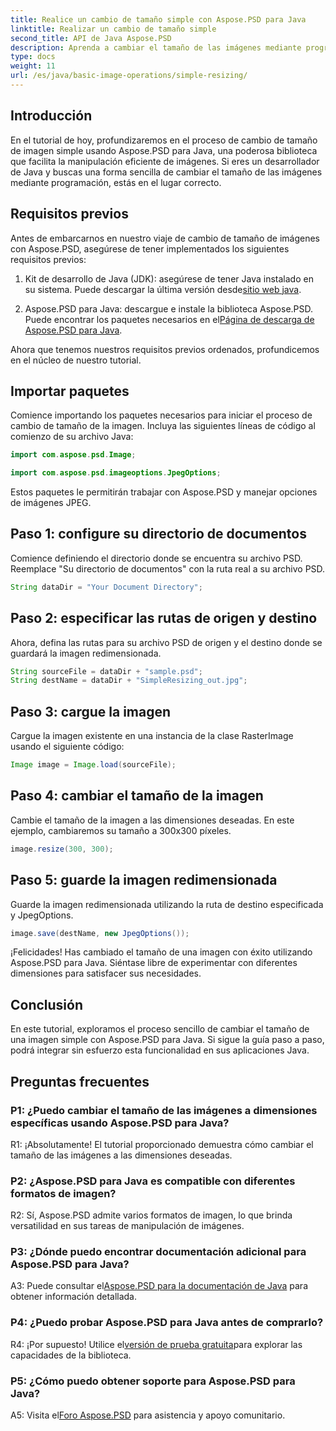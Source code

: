 ```yaml
---
title: Realice un cambio de tamaño simple con Aspose.PSD para Java
linktitle: Realizar un cambio de tamaño simple
second_title: API de Java Aspose.PSD
description: Aprenda a cambiar el tamaño de las imágenes mediante programación con Aspose.PSD para Java. Siga nuestra guía paso a paso para una manipulación eficiente de imágenes.
type: docs
weight: 11
url: /es/java/basic-image-operations/simple-resizing/
---
```

## Introducción

En el tutorial de hoy, profundizaremos en el proceso de cambio de tamaño de imagen simple usando Aspose.PSD para Java, una poderosa biblioteca que facilita la manipulación eficiente de imágenes. Si eres un desarrollador de Java y buscas una forma sencilla de cambiar el tamaño de las imágenes mediante programación, estás en el lugar correcto.

## Requisitos previos

Antes de embarcarnos en nuestro viaje de cambio de tamaño de imágenes con Aspose.PSD, asegúrese de tener implementados los siguientes requisitos previos:

1.  Kit de desarrollo de Java (JDK): asegúrese de tener Java instalado en su sistema. Puede descargar la última versión desde[sitio web java](https://www.oracle.com/java/).

2.  Aspose.PSD para Java: descargue e instale la biblioteca Aspose.PSD. Puede encontrar los paquetes necesarios en el[Página de descarga de Aspose.PSD para Java](https://releases.aspose.com/psd/java/).

Ahora que tenemos nuestros requisitos previos ordenados, profundicemos en el núcleo de nuestro tutorial.

## Importar paquetes

Comience importando los paquetes necesarios para iniciar el proceso de cambio de tamaño de la imagen. Incluya las siguientes líneas de código al comienzo de su archivo Java:

```java
import com.aspose.psd.Image;

import com.aspose.psd.imageoptions.JpegOptions;
```

Estos paquetes le permitirán trabajar con Aspose.PSD y manejar opciones de imágenes JPEG.

## Paso 1: configure su directorio de documentos

Comience definiendo el directorio donde se encuentra su archivo PSD. Reemplace "Su directorio de documentos" con la ruta real a su archivo PSD.

```java
String dataDir = "Your Document Directory";
```

## Paso 2: especificar las rutas de origen y destino

Ahora, defina las rutas para su archivo PSD de origen y el destino donde se guardará la imagen redimensionada.

```java
String sourceFile = dataDir + "sample.psd";
String destName = dataDir + "SimpleResizing_out.jpg";
```

## Paso 3: cargue la imagen

Cargue la imagen existente en una instancia de la clase RasterImage usando el siguiente código:

```java
Image image = Image.load(sourceFile);
```

## Paso 4: cambiar el tamaño de la imagen

Cambie el tamaño de la imagen a las dimensiones deseadas. En este ejemplo, cambiaremos su tamaño a 300x300 píxeles.

```java
image.resize(300, 300);
```

## Paso 5: guarde la imagen redimensionada

Guarde la imagen redimensionada utilizando la ruta de destino especificada y JpegOptions.

```java
image.save(destName, new JpegOptions());
```

¡Felicidades! Has cambiado el tamaño de una imagen con éxito utilizando Aspose.PSD para Java. Siéntase libre de experimentar con diferentes dimensiones para satisfacer sus necesidades.

## Conclusión

En este tutorial, exploramos el proceso sencillo de cambiar el tamaño de una imagen simple con Aspose.PSD para Java. Si sigue la guía paso a paso, podrá integrar sin esfuerzo esta funcionalidad en sus aplicaciones Java.

## Preguntas frecuentes

### P1: ¿Puedo cambiar el tamaño de las imágenes a dimensiones específicas usando Aspose.PSD para Java?

R1: ¡Absolutamente! El tutorial proporcionado demuestra cómo cambiar el tamaño de las imágenes a las dimensiones deseadas.

### P2: ¿Aspose.PSD para Java es compatible con diferentes formatos de imagen?

R2: Sí, Aspose.PSD admite varios formatos de imagen, lo que brinda versatilidad en sus tareas de manipulación de imágenes.

### P3: ¿Dónde puedo encontrar documentación adicional para Aspose.PSD para Java?

 A3: Puede consultar el[Aspose.PSD para la documentación de Java](https://reference.aspose.com/psd/java/) para obtener información detallada.

### P4: ¿Puedo probar Aspose.PSD para Java antes de comprarlo?

 R4: ¡Por supuesto! Utilice el[versión de prueba gratuita](https://releases.aspose.com/)para explorar las capacidades de la biblioteca.

### P5: ¿Cómo puedo obtener soporte para Aspose.PSD para Java?

 A5: Visita el[Foro Aspose.PSD](https://forum.aspose.com/c/psd/34) para asistencia y apoyo comunitario.